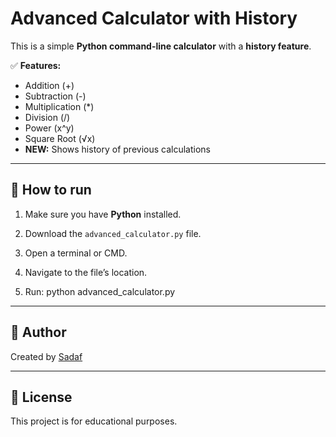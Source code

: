 # Advanced Calculator with History

This is a simple **Python command-line calculator** with a **history feature**.

✅ **Features:**
- Addition (+)
- Subtraction (-)
- Multiplication (*)
- Division (/)
- Power (x^y)
- Square Root (√x)
- **NEW:** Shows history of previous calculations

---

## 📌 How to run

1. Make sure you have **Python** installed.
2. Download the `advanced_calculator.py` file.
3. Open a terminal or CMD.
4. Navigate to the file’s location.

6. Run:
python advanced_calculator.py

---

## 🚀 Author

Created by [Sadaf](https://github.com/Sadafka)

---

## 📌 License

This project is for educational purposes.
